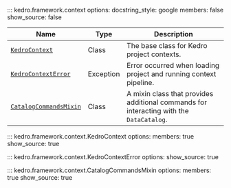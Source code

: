 ::: kedro.framework.context
    options:
      docstring_style: google
      members: false
      show_source: false

| Name                          | Type       | Description                                      |
|-------------------------------|------------|--------------------------------------------------|
| [`KedroContext`](#kedro.framework.context.KedroContext) | Class      | The base class for Kedro project contexts.      |
| [`KedroContextError`](#kedro.framework.context.KedroContextError) | Exception  | Error occurred when loading project and running context pipeline. |
| [`CatalogCommandsMixin`](#kedro.framework.context.CatalogCommandsMixin)| Class | A mixin class that provides additional commands for interacting with the `DataCatalog`. |


::: kedro.framework.context.KedroContext
    options:
      members: true
      show_source: true

::: kedro.framework.context.KedroContextError
    options:
      show_source: true

::: kedro.framework.context.CatalogCommandsMixin
    options:
      members: true
      show_source: true
